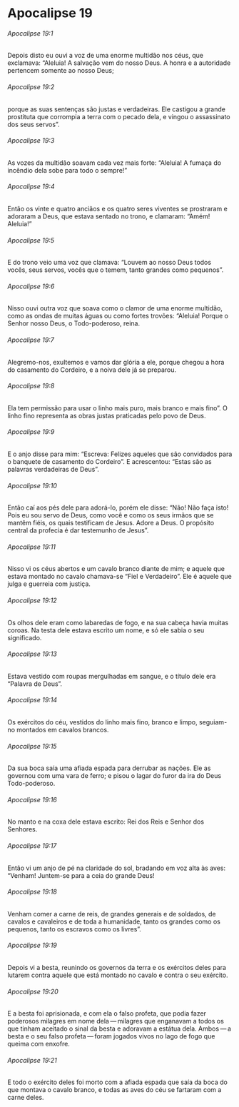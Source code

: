 # Apocalipse 19

###### Apocalipse 19:1

Depois disto eu ouvi a voz de uma enorme multidão nos céus, que exclamava: “Aleluia! A salvação vem do nosso Deus. A honra e a autoridade pertencem somente ao nosso Deus;

###### Apocalipse 19:2

porque as suas sentenças são justas e verdadeiras. Ele castigou a grande prostituta que corrompia a terra com o pecado dela, e vingou o assassinato dos seus servos”.

###### Apocalipse 19:3

As vozes da multidão soavam cada vez mais forte: “Aleluia! A fumaça do incêndio dela sobe para todo o sempre!”

###### Apocalipse 19:4

Então os vinte e quatro anciãos e os quatro seres viventes se prostraram e adoraram a Deus, que estava sentado no trono, e clamaram: “Amém! Aleluia!”

###### Apocalipse 19:5

E do trono veio uma voz que clamava: “Louvem ao nosso Deus todos vocês, seus servos, vocês que o temem, tanto grandes como pequenos”.

###### Apocalipse 19:6

Nisso ouvi outra voz que soava como o clamor de uma enorme multidão, como as ondas de muitas águas ou como fortes trovões: “Aleluia! Porque o Senhor nosso Deus, o Todo-poderoso, reina.

###### Apocalipse 19:7

Alegremo-nos, exultemos e vamos dar glória a ele, porque chegou a hora do casamento do Cordeiro, e a noiva dele já se preparou.

###### Apocalipse 19:8

Ela tem permissão para usar o linho mais puro, mais branco e mais fino”. O linho fino representa as obras justas praticadas pelo povo de Deus.

###### Apocalipse 19:9

E o anjo disse para mim: “Escreva: Felizes aqueles que são convidados para o banquete de casamento do Cordeiro”. E acrescentou: “Estas são as palavras verdadeiras de Deus”.

###### Apocalipse 19:10

Então caí aos pés dele para adorá-lo, porém ele disse: “Não! Não faça isto! Pois eu sou servo de Deus, como você e como os seus irmãos que se mantêm fiéis, os quais testificam de Jesus. Adore a Deus. O propósito central da profecia é dar testemunho de Jesus”.

###### Apocalipse 19:11

Nisso vi os céus abertos e um cavalo branco diante de mim; e aquele que estava montado no cavalo chamava-se “Fiel e Verdadeiro”. Ele é aquele que julga e guerreia com justiça.

###### Apocalipse 19:12

Os olhos dele eram como labaredas de fogo, e na sua cabeça havia muitas coroas. Na testa dele estava escrito um nome, e só ele sabia o seu significado.

###### Apocalipse 19:13

Estava vestido com roupas mergulhadas em sangue, e o título dele era “Palavra de Deus”.

###### Apocalipse 19:14

Os exércitos do céu, vestidos do linho mais fino, branco e limpo, seguiam-no montados em cavalos brancos.

###### Apocalipse 19:15

Da sua boca saía uma afiada espada para derrubar as nações. Ele as governou com uma vara de ferro; e pisou o lagar do furor da ira do Deus Todo-poderoso.

###### Apocalipse 19:16

No manto e na coxa dele estava escrito: Rei dos Reis e Senhor dos Senhores.

###### Apocalipse 19:17

Então vi um anjo de pé na claridade do sol, bradando em voz alta às aves: “Venham! Juntem-se para a ceia do grande Deus!

###### Apocalipse 19:18

Venham comer a carne de reis, de grandes generais e de soldados, de cavalos e cavaleiros e de toda a humanidade, tanto os grandes como os pequenos, tanto os escravos como os livres”.

###### Apocalipse 19:19

Depois vi a besta, reunindo os governos da terra e os exércitos deles para lutarem contra aquele que está montado no cavalo e contra o seu exército.

###### Apocalipse 19:20

E a besta foi aprisionada, e com ela o falso profeta, que podia fazer poderosos milagres em nome dela — milagres que enganavam a todos os que tinham aceitado o sinal da besta e adoravam a estátua dela. Ambos — a besta e o seu falso profeta — foram jogados vivos no lago de fogo que queima com enxofre.

###### Apocalipse 19:21

E todo o exército deles foi morto com a afiada espada que saía da boca do que montava o cavalo branco, e todas as aves do céu se fartaram com a carne deles.

